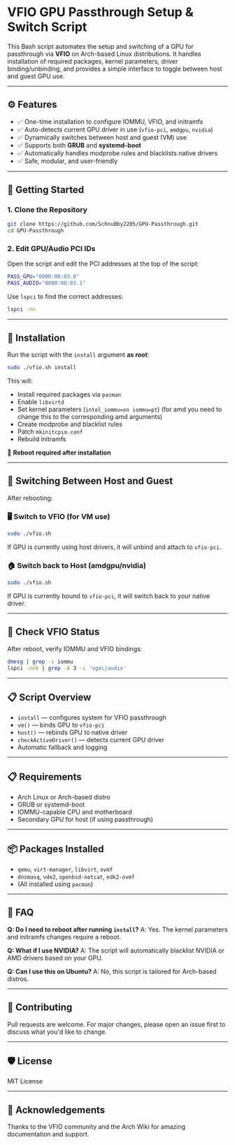 # VFIO GPU Passthrough Setup & Switch Script

This Bash script automates the setup and switching of a GPU for passthrough via **VFIO** on Arch-based Linux distributions. It handles installation of required packages, kernel parameters, driver binding/unbinding, and provides a simple interface to toggle between host and guest GPU use.

---

## ⚙️ Features

* ✅ One-time installation to configure IOMMU, VFIO, and initramfs
* ✅ Auto-detects current GPU driver in use (`vfio-pci`, `amdgpu`, `nvidia`)
* ✅ Dynamically switches between host and guest (VM) use
* ✅ Supports both **GRUB** and **systemd-boot**
* ✅ Automatically handles modprobe rules and blacklists native drivers
* ✅ Safe, modular, and user-friendly

---

## 🚀 Getting Started

### 1. Clone the Repository

```bash
git clone https://github.com/SchnuBby2205/GPU-Passthrough.git
cd GPU-Passthrough
```

### 2. Edit GPU/Audio PCI IDs

Open the script and edit the PCI addresses at the top of the script:

```bash
PASS_GPU="0000:00:03.0"
PASS_AUDIO="0000:00:03.1"
```

Use `lspci` to find the correct addresses:

```bash
lspci -nn
```

---

## 💠 Installation

Run the script with the `install` argument **as root**:

```bash
sudo ./vfio.sh install
```

This will:

* Install required packages via `pacman`
* Enable `libvirtd`
* Set kernel parameters (`intel_iommu=on iommu=pt`) (for amd you need to change this to the corresponding amd arguments)
* Create modprobe and blacklist rules
* Patch `mkinitcpio.conf`
* Rebuild initramfs

🧐 **Reboot required after installation**

---

## 🔁 Switching Between Host and Guest

After rebooting:

### 🖥️ Switch to VFIO (for VM use)

```bash
sudo ./vfio.sh
```

If GPU is currently using host drivers, it will unbind and attach to `vfio-pci`.

### 🏠 Switch back to Host (amdgpu/nvidia)

```bash
sudo ./vfio.sh
```

If GPU is currently bound to `vfio-pci`, it will switch back to your native driver.

---

## 🥪 Check VFIO Status

After reboot, verify IOMMU and VFIO bindings:

```bash
dmesg | grep -i iommu
lspci -nnk | grep -A 3 -i 'vga\|audio'
```

---

## 📋 Script Overview

* `install` — configures system for VFIO passthrough
* `vm()` — binds GPU to `vfio-pci`
* `host()` — rebinds GPU to native driver
* `checkActiveDriver()` — detects current GPU driver
* Automatic fallback and logging

---

## 📋 Requirements

* Arch Linux or Arch-based distro
* GRUB or systemd-boot
* IOMMU-capable CPU and motherboard
* Secondary GPU for host (if using passthrough)

---

## 📦 Packages Installed

* `qemu`, `virt-manager`, `libvirt`, `ovmf`
* `dnsmasq`, `vde2`, `openbsd-netcat`, `edk2-ovmf`
* (All installed using `pacman`)

---

## 🤛 FAQ

**Q: Do I need to reboot after running `install`?**
A: Yes. The kernel parameters and initramfs changes require a reboot.

**Q: What if I use NVIDIA?**
A: The script will automatically blacklist NVIDIA or AMD drivers based on your GPU.

**Q: Can I use this on Ubuntu?**
A: No, this script is tailored for Arch-based distros.

---

## 🤝 Contributing

Pull requests are welcome. For major changes, please open an issue first to discuss what you'd like to change.

---

## 🛡️ License

MIT License

---

## 🙏 Acknowledgements

Thanks to the VFIO community and the Arch Wiki for amazing documentation and support.
